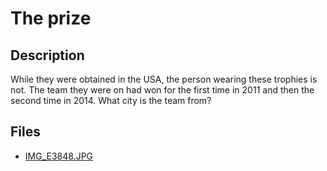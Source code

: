 # The prize

## Description

While they were obtained in the USA, the person wearing these trophies is not. The team they were on had won for the first time in 2011 and then the second time in 2014. What city is the team from?

## Files

* [IMG_E3848.JPG](<files/IMG_E3848.JPG>)

